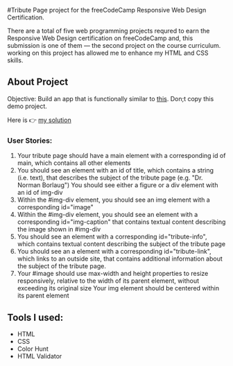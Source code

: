 #Tribute Page project for the freeCodeCamp Responsive Web Design Certification.

There are a total of five web programming projects requred to earn the Responsive Web Design certification on freeCodeCamp and, this submission is one of them — the second project on the course curriculum. working on this project has allowed me to enhance my HTML and CSS skills.

## About Project

Objective: Build an app that is functionally similar to [this]("https://tribute-page.freecodecamp.rocks/"). Don;t copy this demo project.

Here is 👉 [my solution]("")

### User Stories:

 <ol>
 <li>Your tribute page should have a main element with a corresponding id of main, which contains all other elements</li>

<li>You should see an element with an id of title, which contains a string (i.e. text), that describes the subject of the tribute page (e.g. "Dr. Norman Borlaug")
You should see either a figure or a div element with an id of img-div</li>

<li>Within the #img-div element, you should see an img element with a corresponding id="image"</li>

<li>Within the #img-div element, you should see an element with a corresponding id="img-caption" that contains textual content describing the image shown in #img-div</li>
<li>
You should see an element with a corresponding id="tribute-info", which contains textual content describing the subject of the tribute page</li>

<li>You should see an a element with a corresponding id="tribute-link", which links to an outside site, that contains additional information about the subject of the tribute page.</li> 
<li>
Your #image should use max-width and height properties to resize responsively, relative to the width of its parent element, without exceeding its original size
Your img element should be centered within its parent element</li>
 </ol>

## Tools I used:

<ul>
<li>HTML</li>
<li>CSS</li>
<li>Color Hunt</li>
<li>HTML Validator</li>
</ul>
